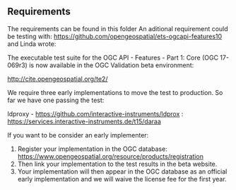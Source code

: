 ## Requirements

The requirements can be found in this folder
An aditional requirement could be testing with: https://github.com/opengeospatial/ets-ogcapi-features10
and Linda wrote:

  The executable test suite for the  OGC API - Features - Part 1: Core (OGC 17-069r3) is now available in the OGC Validation beta environment:
 
  http://cite.opengeospatial.org/te2/

  We require three early implementations to move the test to production. So far we have one passing the test:

  ldproxy -  https://github.com/interactive-instruments/ldprox : https://services.interactive-instruments.de/t15/daraa


  If you want to be consider an early implementer:

  1. Register your implementation in the OGC database: https://www.opengeospatial.org/resource/products/registration
  2. Then link your implementation to the test results in the beta website.  
  3. Your implementation will then appear in the OGC database as an official early implementation and we will waive the license fee for the first year.


